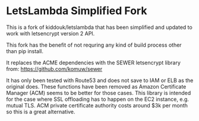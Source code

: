 # LetsLambda Simplified Fork #
This is a fork of kiddouk/letslambda that has been simplified
and updated to work with letsencrypt version 2 API.

This fork has the benefit of not requring any kind of build process other than pip install. 

It replaces the ACME dependencies with the SEWER letsencrypt library from: https://github.com/komuw/sewer

It has only been tested with Route53 and does not save to IAM or ELB as the original does. These functions have been removed as Amazon Certificate Manager (ACM) seems to be better for those cases. This library is intended for the case where SSL offloading has to happen on the EC2 instance, e.g. mutual TLS. ACM private certificate authority costs around $3k per month so this is a great alternative.